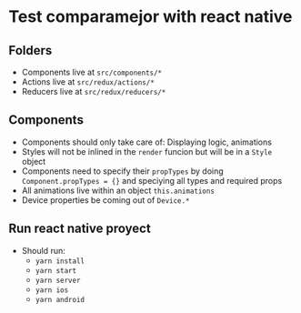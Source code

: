 # Test comparamejor with react native

## Folders

* Components live at `src/components/*`
* Actions live at `src/redux/actions/*`
* Reducers live at `src/redux/reducers/*`

## Components

* Components should only take care of: Displaying logic, animations
* Styles will not be inlined in the `render` funcion but will be in a `Style` object
* Components need to specify their `propTypes` by doing `Component.propTypes = {}` and speciying all types and required props
* All animations live within an object `this.animations`
* Device properties be coming out of `Device.*`

## Run react native proyect

* Should run:
  * `yarn install`
  * `yarn start`
  * `yarn server`
  * `yarn ios`
  * `yarn android`
